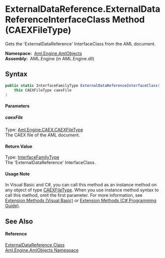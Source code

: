 ExternalDataReference.ExternalDataReferenceInterfaceClass Method (CAEXFileType)
===============================================================================
Gets the 'ExternalDataReference' InterfaceClass from the AML document.

  **Namespace:**  [Aml.Engine.AmlObjects][1]  
  **Assembly:**  AML.Engine (in AML.Engine.dll)

Syntax
------

```csharp
public static InterfaceFamilyType ExternalDataReferenceInterfaceClass(
	this CAEXFileType caexFile
)
```

#### Parameters

##### *caexFile*
Type: [Aml.Engine.CAEX.CAEXFileType][2]  
The CAEX file of the AML document.

#### Return Value
Type: [InterfaceFamilyType][3]  
The 'ExternalDataReference' InterfaceClass.
#### Usage Note
In Visual Basic and C#, you can call this method as an instance method on any object of type [CAEXFileType][2]. When you use instance method syntax to call this method, omit the first parameter. For more information, see [Extension Methods (Visual Basic)][4] or [Extension Methods (C# Programming Guide)][5].

See Also
--------

#### Reference
[ExternalDataReference Class][6]  
[Aml.Engine.AmlObjects Namespace][1]  

[1]: ../README.md
[2]: ../../Aml.Engine.CAEX/CAEXFileType/README.md
[3]: ../../Aml.Engine.CAEX/InterfaceFamilyType/README.md
[4]: https://docs.microsoft.com/dotnet/visual-basic/programming-guide/language-features/procedures/extension-methods
[5]: https://docs.microsoft.com/dotnet/csharp/programming-guide/classes-and-structs/extension-methods
[6]: README.md
[7]: https://www.automationml.org
[8]: ../../icons/logoShade.png
